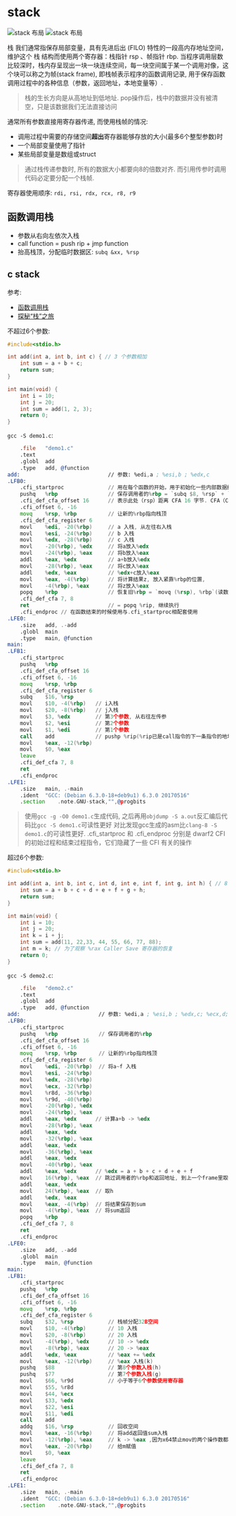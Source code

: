 # stack
![stack 布局](images/stack_64_2.png)
![stack 布局](images/stack_64_3.png)

栈 我们通常指保存局部变量，具有先进后出 (FILO) 特性的一段高内存地址空间，维护这个 栈 结构而使用两个寄存器：栈指针 rsp 、帧指针 rbp. 当程序调用层数比较深时，栈内存呈现出一块一块连续空间，每一块空间属于某一个调用对像，这个块可以称之为帧(stack frame), 即栈帧表示程序的函数调用记录, 用于保存函数调用过程中的各种信息（参数，返回地址，本地变量等）.

> 栈的生长方向是从高地址到低地址.
> pop操作后，栈中的数据并没有被清空，只是该数据我们无法直接访问

通常所有参数直接用寄存器传递, 而使用栈帧的情况:
- 调用过程中需要的存储空间**超出**寄存器能够存放的大小(最多6个整型参数)时
- 一个局部变量使用了指针
- 某些局部变量是数组或struct

> 通过栈传递参数时, 所有的数据大小都要向8的倍数对齐. 而引用传参时调用代码必定要分配一个栈帧.

寄存器使用顺序: `rdi, rsi, rdx, rcx, r8, r9`

## 函数调用栈
- 参数从右向左依次入栈
- call function = push rip + jmp function
- 抬高栈顶，分配临时数据区: `subq &xx, %rsp`

## c stack
参考:
- [函数调用栈](https://www.jianshu.com/p/0299f56edab5)
- [探秘“栈”之旅](https://linux.cn/article-9645-1.html)

不超过6个参数:
```c
#include<stdio.h>

int add(int a, int b, int c) { // 3 个参数相加
    int sum = a + b + c;
    return sum;
}

int main(void) {
    int i = 10;
    int j = 20;
    int sum = add(1, 2, 3);
    return 0;
}
```

`gcc -S demo1.c`:
```asm
	.file	"demo1.c"
	.text
	.globl	add
	.type	add, @function
add:                            // 参数: %edi,a ; %esi,b ; %edx,c
.LFB0:
	.cfi_startproc              // 用在每个函数的开始，用于初始化一些内部数据结构
	pushq	%rbp                // 保存调用者的%rbp = `subq $8, %rsp` + `movq %rbp, (%rsp)`
	.cfi_def_cfa_offset 16		// 表示此处（rsp）距离 CFA 16 字节. CFA（Canonical Frame Address）是标准框架地址,指调用者栈帧中调用点处的栈指针值
	.cfi_offset 6, -16
	movq	%rsp, %rbp          // 让新的%rbp指向栈顶
	.cfi_def_cfa_register 6
	movl	%edi, -20(%rbp)     // a 入栈, 从左往右入栈
	movl	%esi, -24(%rbp)     // b 入栈
	movl	%edx, -28(%rbp)     // c 入栈
	movl	-20(%rbp), %edx     // 将a放入%edx
	movl	-24(%rbp), %eax     // 将b放入%eax
	addl	%eax, %edx          // a+b放入%edx
	movl	-28(%rbp), %eax     // 将c放入%eax
	addl	%edx, %eax          // %edx+c放入%eax
	movl	%eax, -4(%rbp)      // 将计算结果z, 放入紧靠%rbp的位置,
	movl	-4(%rbp), %eax      // 将z放入%eax
	popq	%rbp                // 恢复旧%rbp = `movq (%rsp), %rbp`(读数据)+`addq $8, %rsp`
	.cfi_def_cfa 7, 8
	ret                         // = popq %rip, 继续执行
	.cfi_endproc // 在函数结束的时候使用与.cfi_startproc相配套使用
.LFE0:
	.size	add, .-add
	.globl	main
	.type	main, @function
main:
.LFB1:
	.cfi_startproc
	pushq	%rbp
	.cfi_def_cfa_offset 16
	.cfi_offset 6, -16
	movq	%rsp, %rbp
	.cfi_def_cfa_register 6
	subq	$16, %rsp
	movl	$10, -4(%rbp)   // i入栈
	movl	$20, -8(%rbp)   // j入栈
	movl	$3, %edx        // 第3个参数, 从右往左传参
	movl	$2, %esi        // 第2个参数
	movl	$1, %edi        // 第1个参数
	call	add             // pushp %rip(%rip已是call指令的下一条指令的地址, 通过gdb可了解) + jump add地址入口
	movl	%eax, -12(%rbp)
	movl	$0, %eax
	leave
	.cfi_def_cfa 7, 8
	ret
	.cfi_endproc
.LFE1:
	.size	main, .-main
	.ident	"GCC: (Debian 6.3.0-18+deb9u1) 6.3.0 20170516"
	.section	.note.GNU-stack,"",@progbits
```

> 使用`gcc -g -O0 demo1.c`生成代码, 之后再用`objdump -S a.out`反汇编后代码比`gcc -S demo1.c`可读性更好
> 对比发现gcc生成的asm比`clang-8 -S demo1.c`的可读性更好.
> .cfi_startproc 和 .cfi_endproc 分别是 dwarf2 CFI 的初始过程和结束过程指令，它们隐藏了一些 CFI 有关的操作

超过6个参数:
```c
#include<stdio.h>

int add(int a, int b, int c, int d, int e, int f, int g, int h) { // 8 个参数相加
    int sum = a + b + c + d + e + f + g + h;
    return sum;
}

int main(void) {
    int i = 10;
    int j = 20;
    int k = i + j;
    int sum = add(11, 22,33, 44, 55, 66, 77, 88);
    int m = k; // 为了观察 %rax Caller Save 寄存器的恢复
    return 0;
}
```

`gcc -S demo2.c`:
```asm
	.file	"demo2.c"
	.text
	.globl	add
	.type	add, @function
add:                         // 参数: %edi,a ; %esi,b ; %edx,c; %ecx,d; %r8d,e ; %r9d,f
.LFB0:
	.cfi_startproc
	pushq	%rbp             // 保存调用者的%rbp
	.cfi_def_cfa_offset 16
	.cfi_offset 6, -16
	movq	%rsp, %rbp       // 让新的%rbp指向栈顶
	.cfi_def_cfa_register 6
	movl	%edi, -20(%rbp)  // 将a~f 入栈
	movl	%esi, -24(%rbp)
	movl	%edx, -28(%rbp)
	movl	%ecx, -32(%rbp)
	movl	%r8d, -36(%rbp)
	movl	%r9d, -40(%rbp)
	movl	-20(%rbp), %edx
	movl	-24(%rbp), %eax
	addl	%eax, %edx      // 计算a+b -> %edx
	movl	-28(%rbp), %eax
	addl	%eax, %edx
	movl	-32(%rbp), %eax
	addl	%eax, %edx
	movl	-36(%rbp), %eax
	addl	%eax, %edx
	movl	-40(%rbp), %eax
	addl	%eax, %edx      // %edx = a + b + c + d + e + f
	movl	16(%rbp), %eax  // 跳过调用者的%rbp和返回地址, 到上一个frame里取g
	addl	%eax, %edx
	movl	24(%rbp), %eax  // 取h
	addl	%edx, %eax
	movl	%eax, -4(%rbp)  // 将结果保存到sum
	movl	-4(%rbp), %eax  // 将sum返回
	popq	%rbp
	.cfi_def_cfa 7, 8
	ret
	.cfi_endproc
.LFE0:
	.size	add, .-add
	.globl	main
	.type	main, @function
main:
.LFB1:
	.cfi_startproc
	pushq	%rbp
	.cfi_def_cfa_offset 16
	.cfi_offset 6, -16
	movq	%rsp, %rbp
	.cfi_def_cfa_register 6
	subq	$32, %rsp           // 栈帧分配32B空间
	movl	$10, -4(%rbp)       // 10 入栈
	movl	$20, -8(%rbp)       // 20 入栈
	movl	-4(%rbp), %edx      // 10 -> %edx 
	movl	-8(%rbp), %eax      // 20 -> %eax
	addl	%edx, %eax          // %eax += %edx 
	movl	%eax, -12(%rbp)     // %eax 入栈(k)
	pushq	$88                 // 第8个参数入栈(h)
	pushq	$77                 // 第7个参数入栈(g)
	movl	$66, %r9d           // 小于等于6个参数使用寄存器
	movl	$55, %r8d
	movl	$44, %ecx
	movl	$33, %edx
	movl	$22, %esi
	movl	$11, %edi
	call	add
	addq	$16, %rsp           // 回收空间
	movl	%eax, -16(%rbp)     // 将add返回值sum入栈
	movl	-12(%rbp), %eax     // k -> %eax ,因为x64禁止mov的两个操作数都指向内存, 因此将一个内存值复制到另一个内存位置需要两条指令, 中间通过寄存器中转
	movl	%eax, -20(%rbp)     // 给m赋值
	movl	$0, %eax
	leave
	.cfi_def_cfa 7, 8
	ret
	.cfi_endproc
.LFE1:
	.size	main, .-main
	.ident	"GCC: (Debian 6.3.0-18+deb9u1) 6.3.0 20170516"
	.section	.note.GNU-stack,"",@progbits
```